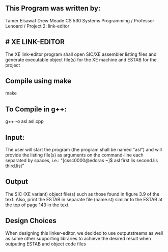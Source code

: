 ## This Program was written by:

Tamer Elsawaf
Drew Meade
CS 530 Systems Programming / Professor Lenoard / Project 2: link-editor

## # XE LINK-EDITOR

The XE link-editor program shall open SIC/XE assembler listing files and generate executable object file(s) for the XE machine and
ESTAB for the project

## Compile using make

make

## To Compile in g++:

g++ -o asl asl.cpp

## Input:

The user will start the program (the program shall be named "asl") and will
provide the listing file(s) as arguments on the command-line each separated by
spaces, i.e.:
"[cssc0000@edoras ~]$ asl first.lis second.lis third.list"

## Output

The SIC (XE variant) object file(s) such as those found in figure 3.9 of the text.
Also, print the ESTAB in separate file (name.st) similar to
the ESTAB at the top of page 143 in the text.

## Design Choices

When designing this linker-editor, we decided to use outputstreams as well as some other supporting libraries to achieve
the desired result when outputing ESTAB and object code files
